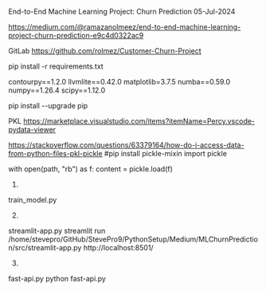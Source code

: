 End-to-End Machine Learning Project: Churn Prediction
05-Jul-2024

https://medium.com/@ramazanolmeez/end-to-end-machine-learning-project-churn-prediction-e9c4d0322ac9

GitLab
https://github.com/rolmez/Customer-Churn-Project


pip install -r requirements.txt


contourpy==1.2.0
llvmlite==0.42.0
matplotlib=3.7.5
numba==0.59.0
numpy==1.26.4
scipy==1.12.0

pip install --upgrade pip


PKL
https://marketplace.visualstudio.com/items?itemName=Percy.vscode-pydata-viewer

https://stackoverflow.com/questions/63379164/how-do-i-access-data-from-python-files-pkl-pickle
#pip install pickle-mixin
import pickle

with open(path, "rb") as f:
    content = pickle.load(f)


01.
train_model.py

02.
streamlit-app.py
streamlit run /home/stevepro/GitHub/StevePro9/PythonSetup/Medium/MLChurnPrediction/src/streamlit-app.py
http://localhost:8501/

03.
fast-api.py
python fast-api.py